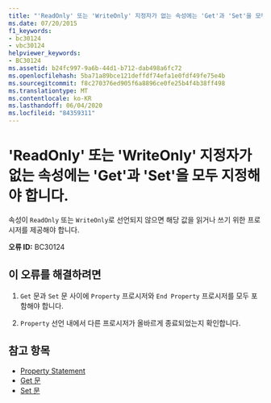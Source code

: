 ```yaml
---
title: "'ReadOnly' 또는 'WriteOnly' 지정자가 없는 속성에는 'Get'과 'Set'을 모두 지정해야 합니다."
ms.date: 07/20/2015
f1_keywords:
- bc30124
- vbc30124
helpviewer_keywords:
- BC30124
ms.assetid: b24fc997-9a6b-44d1-b712-dab498a6fc72
ms.openlocfilehash: 5ba71a89bce121deffdf74efa1e0fdf49fe75e4b
ms.sourcegitcommit: f8c270376ed905f6a8896ce0fe25b4f4b38ff498
ms.translationtype: MT
ms.contentlocale: ko-KR
ms.lasthandoff: 06/04/2020
ms.locfileid: "84359311"
---
```

# <a name="property-without-a-readonly-or-writeonly-specifier-must-provide-both-a-get-and-a-set"></a>'ReadOnly' 또는 'WriteOnly' 지정자가 없는 속성에는 'Get'과 'Set'을 모두 지정해야 합니다.
속성이 `ReadOnly` 또는 `WriteOnly`로 선언되지 않으면 해당 값을 읽거나 쓰기 위한 프로시저를 제공해야 합니다.  
  
 **오류 ID:** BC30124  
  
## <a name="to-correct-this-error"></a>이 오류를 해결하려면  
  
1. `Get` 문과 `Set` 문 사이에 `Property` 프로시저와 `End Property` 프로시저를 모두 포함해야 합니다.  
  
2. `Property` 선언 내에서 다른 프로시저가 올바르게 종료되었는지 확인합니다.  
  
## <a name="see-also"></a>참고 항목

- [Property Statement](../language-reference/statements/property-statement.md)
- [Get 문](../language-reference/statements/get-statement.md)
- [Set 문](../language-reference/statements/set-statement.md)
